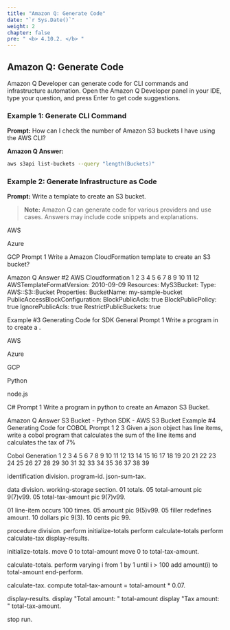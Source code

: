 ```yaml
---
title: "Amazon Q: Generate Code"
date: "`r Sys.Date()`"
weight: 2
chapter: false
pre: " <b> 4.10.2. </b> "
---
```



## Amazon Q: Generate Code

Amazon Q Developer can generate code for CLI commands and infrastructure automation. Open the Amazon Q Developer panel in your IDE, type your question, and press Enter to get code suggestions.

### Example 1: Generate CLI Command
**Prompt:**
How can I check the number of Amazon S3 buckets I have using the AWS CLI?

**Amazon Q Answer:**
```sh
aws s3api list-buckets --query "length(Buckets)"
```

### Example 2: Generate Infrastructure as Code
**Prompt:**
Write a template to create an S3 bucket.

> **Note:** Amazon Q can generate code for various providers and use cases. Answers may include code snippets and explanations.



AWS

Azure

GCP
Prompt
1
Write a Amazon CloudFormation template to create an S3 bucket?


Amazon Q Answer #2
AWS Cloudformation
1
2
3
4
5
6
7
8
9
10
11
12
AWSTemplateFormatVersion: 2010-09-09
Resources:
  MyS3Bucket:
    Type: AWS::S3::Bucket
    Properties:
      BucketName: my-sample-bucket
      PublicAccessBlockConfiguration:
        BlockPublicAcls: true
        BlockPublicPolicy: true
        IgnorePublicAcls: true
        RestrictPublicBuckets: true



Example #3
Generating Code for SDK
General Prompt
1
 Write a program in <PROGRAMMING LANGUAGE> to create a <RESOURCE>.



AWS

Azure

GCP

Python

node.js

C#
Prompt
1
 Write a program in python to create an Amazon S3 Bucket.

Amazon Q Answer S3 Bucket - Python
SDK - AWS S3 Bucket
Example #4
Generating Code for COBOL
Prompt
1
2
3
 Given a json object has line items, 
 write a cobol program that calculates the sum of the line items 
 and calculates the tax of 7%


Cobol Generation
1
2
3
4
5
6
7
8
9
10
11
12
13
14
15
16
17
18
19
20
21
22
23
24
25
26
27
28
29
30
31
32
33
34
35
36
37
38
39

identification division.
program-id. json-sum-tax.

data division.
working-storage section.
   01 totals.
      05 total-amount                  pic 9(7)v99.
      05 total-tax-amount              pic 9(7)v99.

   01 line-item occurs 100 times. 
      05 amount                        pic 9(5)v99.
      05 filler                        redefines amount.
         10 dollars                    pic 9(3).
         10 cents                      pic 99.

procedure division.
   perform initialize-totals
   perform calculate-totals
   perform calculate-tax
   display-results.

   initialize-totals.
      move 0 to total-amount
      move 0 to total-tax-amount.

   calculate-totals.
      perform varying i from 1 by 1 until i > 100
         add amount(i) to total-amount
      end-perform.

   calculate-tax.
      compute total-tax-amount = total-amount * 0.07.

   display-results.
      display "Total amount: " total-amount
      display "Tax amount: " total-tax-amount.

   stop run.
